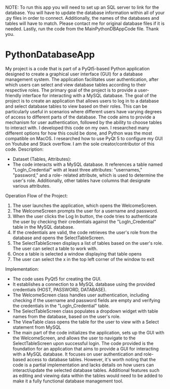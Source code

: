 NOTE: To run this app you will need to set up an SQL server to link for the database. You will have to update the database information within all of your .py files in order to connect. Additionally, the names of the databases and tables will have to match. Please contact me for original database files if it is needed. Lastly, run the code from the MainPythonDBAppCode file. Thank you.

# PythonDatabaseApp
My project is a code that is part of a PyQt5-based Python application designed to create a graphical user interface (GUI) for a database management system. The application facilitates user authentication, after which users can select and view database tables according to their respective roles. The primary goal of the project is to provide a user-friendly interface for interacting with a MySQL database.
The goal of the project is to create an application that allows users to log in to a database and select database tables to view based on their roles. This can be particularly useful in scenarios where different users have varying degrees of access to different parts of the database. The code aims to provide a mechanism for user authentication, followed by the ability to choose tables to interact with.
I developed this code on my own. I researched many different options for how this could be done, and Python was the most compatible on MacOS. I researched how to use PyQt 5 to configure my GUI on Youtube and Stack overflow. I am the sole creator/contributor of this code.
Description:
- Dataset (Tables, Attributes):
- The code interacts with a MySQL database. It references a table named
"LogIn_Credential" with at least three attributes: "usernames," "password," and a role- related attribute, which is used to determine the user's role. Additionally, other tables have columns that designate various attributes.

Operation Flow of the Project:
1. The user launches the application, which opens the WelcomeScreen.
2. The WelcomeScreen prompts the user for a username and password.
3. When the user clicks the Log In button, the code tries to authenticate the user by
checking their credentials against the "LogIn_Credential" table in the MySQL database.
4. If the credentials are valid, the code retrieves the user's role from the database and
opens the SelectTableScreen.
5. The SelectTableScreen displays a list of tables based on the user's role. The user can
select a table to work with.
6. Once a table is selected a window displaying that table opens
7. The user can select the x in the top left corner of the window to exit

Implementation:
  - The code uses PyQt5 for creating the GUI.
  - It establishes a connection to a MySQL database using the provided credentials (HOST,
  PASSWORD, DATABASE).
  - The WelcomeScreen class handles user authentication, including checking if the username and
  password fields are empty and verifying the credentials in the "LogIn_Credential" table.
  - The SelectTableScreen class populates a dropdown widget with table names from the database, based on the user's role.
  - The ViewTable class opens the table for the user to view with a Select statement from MySQL
  - The main part of the code initializes the application, sets up the GUI with the WelcomeScreen,
  and allows the user to navigate to the SelectTableScreen upon successful login.
  The code provided is the foundation for an application that aims to provide a GUI for interacting with a MySQL database. It focuses on user authentication and role-based access to database tables. However, it's worth noting that the code is a partial implementation and lacks details on how users can interact/update the selected database tables. Additional features such as editing and viewing data within the tables would need to be added to make it a fully functional database management tool.
